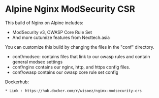 # Alpine Nginx ModSecurity CSR

This build of Nginx on Alpine includes:

  * ModSecurity v3, OWASP Core Rule Set
  * And more cutumize features from Nexttech.asia

You can customize this build by changing the files in the "conf" directory.

  * conf/modsec: contains files that link to our owasp rules and contain general modsec settings
  * conf/nginx contains our nginx, http, and https config files.
  * conf/owasp contains our owasp core rule set config
  
Dockerhub:

	* Link : https://hub.docker.com/r/wisoez/nginx-modsecurity-crs
